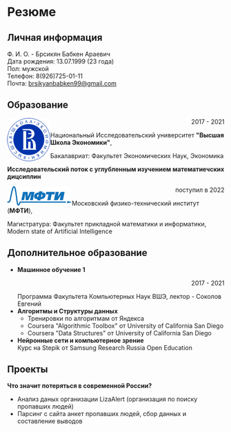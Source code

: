 # Резюме
## Личная информация
Ф. И. О. - Брсикян Бабкен Араевич  
Дата рождения: 13.07.1999 (23 года)  
Пол: мужской  
Телефон: 8(926)725-01-11  
Почта: brsikyanbabken99@gmail.com

## Образование
<img align="left" src = "hse.png" width = "100"> <p align="right">2017 - 2021</p>
Национальный Исследовательский университет **"Высшая Школа Экономики"**,

<p align="left">Бакалавриат: Факультет Экономических Наук, Экономика</p> 

**Исследовательский поток с углубленным изучением математиечских дицсиплин**  


<img align="left" src = "MIPT_logo.png" width = "150"> <p align="right">поступил в 2022</p>
Московский физико-технический институт (**МФТИ**),

<p align="left">Магистратура: Факультет прикладной математики и информатики, Modern state of Artificial Intelligence</p> 

## Дополнительное образование
- **Машинное обучение 1** <p align="right">2017 - 2021</p>
  Программа Факультета Компьютерных Наук ВШЭ, лектор - Соколов Евгений 
- **Алгоритмы и Структуры данных**  
  - Тренировки по алгоритмам от Яндекса  
  - Coursera "Algorithmic Toolbox" от University of California San Diego  
  - Coursera "Data Structures" от University of California San Diego  
- **Нейронные сети и компьютерное зрение**  
  Курс на Stepik от Samsung Research Russia Open Education

## Проекты
**Что значит потеряться в современной России?**
- Анализ даных организации LizaAlert (организация по поиску пропавших людей)
- Парсинг с сайта анкет пропавших людей, сбор данных и составление выводов
